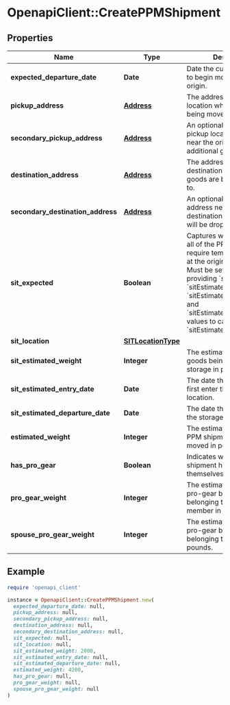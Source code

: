 # OpenapiClient::CreatePPMShipment

## Properties

| Name | Type | Description | Notes |
| ---- | ---- | ----------- | ----- |
| **expected_departure_date** | **Date** | Date the customer expects to begin moving from their origin.  |  |
| **pickup_address** | [**Address**](Address.md) | The address of the origin location where goods are being moved from. |  |
| **secondary_pickup_address** | [**Address**](Address.md) | An optional secondary pickup location address near the origin where additional goods exist. | [optional] |
| **destination_address** | [**Address**](Address.md) | The address of the destination location where goods are being delivered to. |  |
| **secondary_destination_address** | [**Address**](Address.md) | An optional secondary address near the destination where goods will be dropped off. | [optional] |
| **sit_expected** | **Boolean** | Captures whether some or all of the PPM shipment will require temporary storage at the origin or destination.  Must be set to &#x60;true&#x60; when providing &#x60;sitLocation&#x60;, &#x60;sitEstimatedWeight&#x60;, &#x60;sitEstimatedEntryDate&#x60;, and &#x60;sitEstimatedDepartureDate&#x60; values to calculate the &#x60;sitEstimatedCost&#x60;.  |  |
| **sit_location** | [**SITLocationType**](SITLocationType.md) |  | [optional] |
| **sit_estimated_weight** | **Integer** | The estimated weight of the goods being put into storage in pounds. | [optional] |
| **sit_estimated_entry_date** | **Date** | The date that goods will first enter the storage location. | [optional] |
| **sit_estimated_departure_date** | **Date** | The date that goods will exit the storage location. | [optional] |
| **estimated_weight** | **Integer** | The estimated weight of the PPM shipment goods being moved in pounds. |  |
| **has_pro_gear** | **Boolean** | Indicates whether PPM shipment has pro gear for themselves or their spouse.  |  |
| **pro_gear_weight** | **Integer** | The estimated weight of the pro-gear being moved belonging to the service member in pounds. | [optional] |
| **spouse_pro_gear_weight** | **Integer** | The estimated weight of the pro-gear being moved belonging to a spouse in pounds. | [optional] |

## Example

```ruby
require 'openapi_client'

instance = OpenapiClient::CreatePPMShipment.new(
  expected_departure_date: null,
  pickup_address: null,
  secondary_pickup_address: null,
  destination_address: null,
  secondary_destination_address: null,
  sit_expected: null,
  sit_location: null,
  sit_estimated_weight: 2000,
  sit_estimated_entry_date: null,
  sit_estimated_departure_date: null,
  estimated_weight: 4200,
  has_pro_gear: null,
  pro_gear_weight: null,
  spouse_pro_gear_weight: null
)
```


